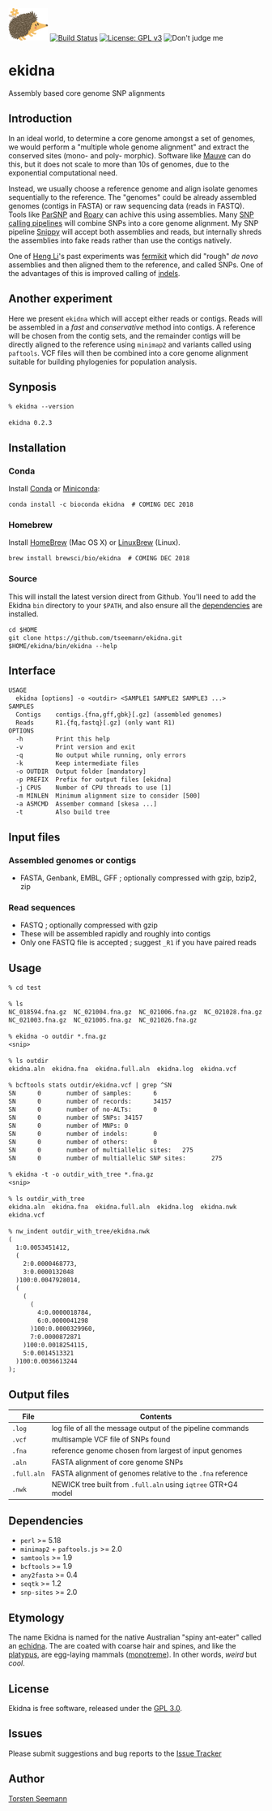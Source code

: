 [![Echidna cartoon](ekidna.png)](https://www.kisspng.com/png-hedgehog-porcupine-echidna-illustration-vector-cut-392690/)
[![Build Status](https://travis-ci.org/tseemann/ekidna.svg?branch=master)](https://travis-ci.org/tseemann/ekidna)
[![License: GPL v3](https://img.shields.io/badge/License-GPL%20v3-blue.svg)](https://www.gnu.org/licenses/gpl-3.0)
![Don't judge me](https://img.shields.io/badge/Language-Perl_5-steelblue.svg)

# ekidna
Assembly based core genome SNP alignments

## Introduction

In an ideal world, to determine a core genome amongst a set of genomes, we
would perform a "multiple whole genome alignment" and extract the conserved
sites (mono- and poly- morphic). Software like 
[Mauve](http://darlinglab.org/mauve/mauve.html) can do this, but it does
not scale to more than 10s of genomes, due to the exponential computational
need.

Instead, we usually choose a reference genome and align isolate genomes sequentially 
to the reference. The "genomes" could be already assembled genomes (contigs
in FASTA) or raw sequencing data (reads in FASTQ). Tools like 
[ParSNP](https://github.com/marbl/parsnp) 
and
[Roary](https://github.com/sanger-pathogens/Roary)
can achive this using assemblies.
Many 
[SNP calling pipelines](https://thegenomefactory.blogspot.com/2018/10/a-unix-one-liner-to-call-bacterial.html)
will combine SNPs into a core genome alignment.
My SNP pipeline 
[Snippy](https://github.com/tseemann/snippy) 
will accept both assemblies and reads, but internally shreds the assemblies
into fake reads rather than use the contigs natively.

One of [Heng Li](https://en.wikipedia.org/wiki/Heng_Li)'s past experiments
was [fermikit](https://github.com/lh3/fermikit) which did "rough" _de novo_
assemblies and then aligned them to the reference, and called SNPs.  One of
the advantages of this is improved calling of
[indels](https://en.wikipedia.org/wiki/Indel).

## Another experiment

Here we present `ekidna` which will accept either reads or contigs.
Reads will be assembled in a _fast_ and _conservative_ method into contigs.
A reference will be chosen from the contig sets, and the remainder contigs
will be directly aligned to the reference using `minimap2` and variants
called using `paftools`. VCF files will then be combined into a core genome
alignment suitable for building phylogenies for population analysis.

## Synposis

```
% ekidna --version

ekidna 0.2.3
```

## Installation

### Conda
Install [Conda](https://conda.io/docs/) or [Miniconda](https://conda.io/miniconda.html):
```
conda install -c bioconda ekidna  # COMING DEC 2018
```

### Homebrew
Install [HomeBrew](http://brew.sh/) (Mac OS X) or [LinuxBrew](http://linuxbrew.sh/) (Linux).
```
brew install brewsci/bio/ekidna  # COMING DEC 2018
```

### Source
This will install the latest version direct from Github.
You'll need to add the Ekidna `bin` directory to your `$PATH`,
and also ensure all the [dependencies](#Dependencies) are installed.
```
cd $HOME
git clone https://github.com/tseemann/ekidna.git
$HOME/ekidna/bin/ekidna --help
```

## Interface

```
USAGE
  ekidna [options] -o <outdir> <SAMPLE1 SAMPLE2 SAMPLE3 ...>
SAMPLES
  Contigs    contigs.{fna,gff,gbk}[.gz] (assembled genomes)
  Reads      R1.{fq,fastq}[.gz] (only want R1)
OPTIONS
  -h         Print this help
  -v         Print version and exit
  -q         No output while running, only errors
  -k         Keep intermediate files
  -o OUTDIR  Output folder [mandatory]
  -p PREFIX  Prefix for output files [ekidna]
  -j CPUS    Number of CPU threads to use [1]
  -m MINLEN  Minimum alignment size to consider [500]
  -a ASMCMD  Assember command [skesa ...]
  -t         Also build tree
```

## Input files

### Assembled genomes or contigs
* FASTA, Genbank, EMBL, GFF ; optionally compressed with gzip, bzip2, zip

### Read sequences
* FASTQ ; optionally compressed with gzip
* These will be assembled rapidly and roughly into contigs
* Only one FASTQ file is accepted ; suggest `_R1` if you have paired reads

## Usage

```
% cd test

% ls
NC_018594.fna.gz  NC_021004.fna.gz  NC_021006.fna.gz  NC_021028.fna.gz
NC_021003.fna.gz  NC_021005.fna.gz  NC_021026.fna.gz

% ekidna -o outdir *.fna.gz
<snip>

% ls outdir
ekidna.aln  ekidna.fna  ekidna.full.aln  ekidna.log  ekidna.vcf

% bcftools stats outdir/ekidna.vcf | grep ^SN
SN      0       number of samples:      6
SN      0       number of records:      34157
SN      0       number of no-ALTs:      0
SN      0       number of SNPs: 34157
SN      0       number of MNPs: 0
SN      0       number of indels:       0
SN      0       number of others:       0
SN      0       number of multiallelic sites:   275
SN      0       number of multiallelic SNP sites:       275

% ekidna -t -o outdir_with_tree *.fna.gz
<snip>

% ls outdir_with_tree
ekidna.aln  ekidna.fna  ekidna.full.aln  ekidna.log  ekidna.nwk  ekidna.vcf

% nw_indent outdir_with_tree/ekidna.nwk
(
  1:0.0053451412,
  (
    2:0.0000468773,
    3:0.0000132048
  )100:0.0047928014,
  (
    (
      (
        4:0.0000018784,
        6:0.0000041298
      )100:0.0000329960,
      7:0.0000872871
    )100:0.0018254115,
    5:0.0014513321
  )100:0.0036613244
);
```

## Output files

File | Contents
-----|---------
`.log` | log file of all the message output of the pipeline commands
`.vcf` | multisample VCF file of SNPs found
`.fna` | reference genome chosen from largest of input genomes
`.aln` | FASTA alignment of core genome SNPs
`.full.aln` | FASTA alignment of genomes relative to the `.fna` reference
`.nwk` | NEWICK tree built from `.full.aln` using `iqtree` GTR+G4 model

## Dependencies

* `perl` >= 5.18
* `minimap2` + `paftools.js` >= 2.0
* `samtools` >= 1.9
* `bcftools` >= 1.9
* `any2fasta` >= 0.4
* `seqtk` >= 1.2
* `snp-sites` >= 2.0

## Etymology

The name Ekidna is named for the native Australian "spiny ant-eater" 
called an [echidna](https://en.wikipedia.org/wiki/Echidna). The are
coated with coarse hair and spines, and like the 
[platypus](https://en.wikipedia.org/wiki/Platypus), 
are egg-laying mammals
([monotreme](https://en.wikipedia.org/wiki/Monotreme)).
In other words, _weird_ but _cool_.

## License

Ekidna is free software, released under the
[GPL 3.0](https://raw.githubusercontent.com/tseemann/snippy/master/LICENSE).

## Issues

Please submit suggestions and bug reports to the
[Issue Tracker](https://github.com/tseemann/ekidna/issues)

## Author

[Torsten Seemann](https://twitter.com/torstenseemann)
